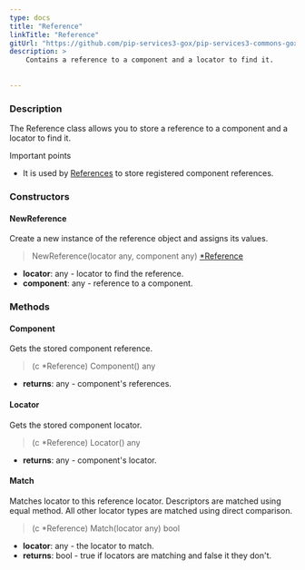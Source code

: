 ```yaml
---
type: docs
title: "Reference"
linkTitle: "Reference"
gitUrl: "https://github.com/pip-services3-gox/pip-services3-commons-gox"
description: >
    Contains a reference to a component and a locator to find it.
    
 
---
```


### Description

The Reference class allows you to store a reference to a component and a locator to find it.

Important points

- It is used by [References](../references) to store registered component references.

### Constructors

#### NewReference
Create a new instance of the reference object and assigns its values.

> NewReference(locator any, component any) [*Reference]()

- **locator**: any - locator to find the reference. 
- **component**: any - reference to a component.

###  Methods

#### Component
Gets the stored component reference.    

> (c *Reference) Component() any

- **returns**: any - component's references.


#### Locator
Gets the stored component locator. 

> (c *Reference) Locator() any

- **returns**: any - component's locator.

#### Match
Matches locator to this reference locator.
Descriptors are matched using equal method.
All other locator types are matched using direct comparison.

> (c *Reference) Match(locator any) bool

- **locator**: any - the locator to match. 
- **returns**: bool - true if locators are matching and false it they don't.


